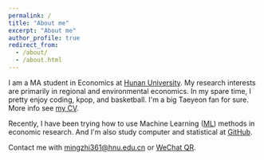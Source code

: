 ```yaml
---
permalink: /
title: "About me"
excerpt: "About me"
author_profile: true
redirect_from: 
  - /about/
  - /about.html
---
```


I am a MA student in Economics at [Hunan University](https://baike.baidu.com/item/%E6%B9%96%E5%8D%97%E5%A4%A7%E5%AD%A6/179157 "湖南大学"). My 
research interests are primarily in regional and environmental economics. In my spare time, I pretty enjoy coding, kpop, and basketball. I'm a big Taeyeon fan for sure. More info see [my CV](/files/mingzhi_zhong_cv.pdf "个人简历"). 

Recently, I have been trying how to use Machine Learning ([ML](https://www.zhihu.com/question/37870042])) methods in economic research. And I'm also study computer and statistical at [GitHub](https://github.com/). 

Contact me with [mingzhi361@hnu.edu.cn](https://orcid.org/0009-0006-3937-1185) or [WeChat QR](images/weixinQR.png). 
